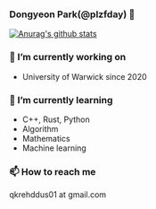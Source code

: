 ### Dongyeon Park(@plzfday) 👋

[![Anurag's github stats](https://github-readme-stats.vercel.app/api?username=plzfday)](https://github.com/anuraghazra/github-readme-stats)
### 🔭 I’m currently working on
* University of Warwick since 2020
### 🌱 I’m currently learning
* C++, Rust, Python
* Algorithm
* Mathematics
* Machine learning
### 📫 How to reach me
qkrehddus01 at gmail.com

<!--
**plzfday/plzfday** is a ✨ _special_ ✨ repository because its `README.md` (this file) appears on your GitHub profile.

Here are some ideas to get you started:

- 🔭 I’m currently working on ...
- 🌱 I’m currently learning ...
- 👯 I’m looking to collaborate on ...
- 🤔 I’m looking for help with ...
- 💬 Ask me about ...
- 📫 How to reach me: ...
- 😄 Pronouns: ...
- ⚡ Fun fact: ...
-->
